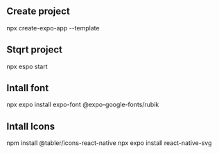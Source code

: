 ## Create project
npx create-expo-app --template

## Stqrt project 
npx espo start

## Intall font
npx expo install expo-font @expo-google-fonts/rubik

## Intall Icons
 npm install @tabler/icons-react-native
 npx expo install react-native-svg
